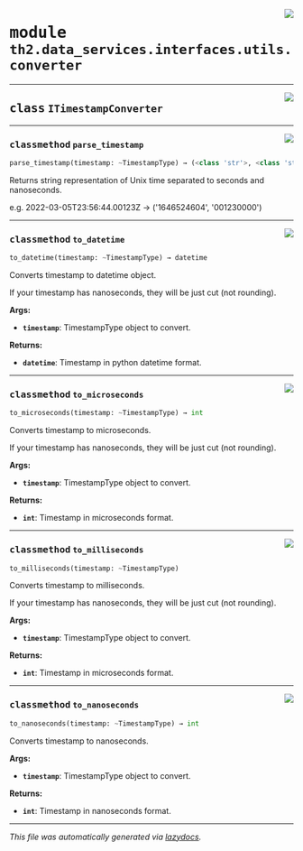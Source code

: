 <!-- markdownlint-disable -->

<a href="../../th2/data_services/interfaces/utils/converter.py#L0"><img align="right" style="float:right;" src="https://img.shields.io/badge/-source-cccccc?style=flat-square"></a>

# <kbd>module</kbd> `th2.data_services.interfaces.utils.converter`






---

<a href="../../th2/data_services/interfaces/utils/converter.py#L21"><img align="right" style="float:right;" src="https://img.shields.io/badge/-source-cccccc?style=flat-square"></a>

## <kbd>class</kbd> `ITimestampConverter`







---

<a href="../../th2/data_services/interfaces/utils/converter.py#L22"><img align="right" style="float:right;" src="https://img.shields.io/badge/-source-cccccc?style=flat-square"></a>

### <kbd>classmethod</kbd> `parse_timestamp`

```python
parse_timestamp(timestamp: ~TimestampType) → (<class 'str'>, <class 'str'>)
```

Returns string representation of Unix time separated to seconds and nanoseconds. 

e.g. 2022-03-05T23:56:44.00123Z -> ('1646524604', '001230000') 

---

<a href="../../th2/data_services/interfaces/utils/converter.py#L30"><img align="right" style="float:right;" src="https://img.shields.io/badge/-source-cccccc?style=flat-square"></a>

### <kbd>classmethod</kbd> `to_datetime`

```python
to_datetime(timestamp: ~TimestampType) → datetime
```

Converts timestamp to datetime object. 

If your timestamp has nanoseconds, they will be just cut (not rounding). 



**Args:**
 
 - <b>`timestamp`</b>:  TimestampType object to convert. 



**Returns:**
 
 - <b>`datetime`</b>:  Timestamp in python datetime format. 

---

<a href="../../th2/data_services/interfaces/utils/converter.py#L46"><img align="right" style="float:right;" src="https://img.shields.io/badge/-source-cccccc?style=flat-square"></a>

### <kbd>classmethod</kbd> `to_microseconds`

```python
to_microseconds(timestamp: ~TimestampType) → int
```

Converts timestamp to microseconds. 

If your timestamp has nanoseconds, they will be just cut (not rounding). 



**Args:**
 
 - <b>`timestamp`</b>:  TimestampType object to convert. 



**Returns:**
 
 - <b>`int`</b>:  Timestamp in microseconds format. 

---

<a href="../../th2/data_services/interfaces/utils/converter.py#L61"><img align="right" style="float:right;" src="https://img.shields.io/badge/-source-cccccc?style=flat-square"></a>

### <kbd>classmethod</kbd> `to_milliseconds`

```python
to_milliseconds(timestamp: ~TimestampType)
```

Converts timestamp to milliseconds. 

If your timestamp has nanoseconds, they will be just cut (not rounding). 



**Args:**
 
 - <b>`timestamp`</b>:  TimestampType object to convert. 



**Returns:**
 
 - <b>`int`</b>:  Timestamp in microseconds format. 

---

<a href="../../th2/data_services/interfaces/utils/converter.py#L76"><img align="right" style="float:right;" src="https://img.shields.io/badge/-source-cccccc?style=flat-square"></a>

### <kbd>classmethod</kbd> `to_nanoseconds`

```python
to_nanoseconds(timestamp: ~TimestampType) → int
```

Converts timestamp to nanoseconds. 



**Args:**
 
 - <b>`timestamp`</b>:  TimestampType object to convert. 



**Returns:**
 
 - <b>`int`</b>:  Timestamp in nanoseconds format. 




---

_This file was automatically generated via [lazydocs](https://github.com/ml-tooling/lazydocs)._
